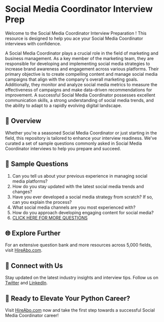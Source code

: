 # Social Media Coordinator Interview Prep

Welcome to the Social Media Coordinator Interview Preparation ! This resource is designed to help you ace your Social Media Coordinator interviews with confidence.

A Social Media Coordinator plays a crucial role in the field of marketing and business management. As a key member of the marketing team, they are responsible for developing and implementing social media strategies to increase brand awareness and engagement across various platforms. Their primary objective is to create compelling content and manage social media campaigns that align with the company's overall marketing goals. Additionally, they monitor and analyze social media metrics to measure the effectiveness of campaigns and make data-driven recommendations for improvement. A successful Social Media Coordinator possesses excellent communication skills, a strong understanding of social media trends, and the ability to adapt to a rapidly evolving digital landscape.

## 🚀 Overview

Whether you're a seasoned Social Media Coordinator or just starting in the field, this repository is tailored to enhance your interview readiness. We've curated a set of sample questions commonly asked in Social Media Coordinator interviews to help you prepare and succeed.

## 📝 Sample Questions

1. Can you tell us about your previous experience in managing social media platforms?
2. How do you stay updated with the latest social media trends and changes?
3. Have you ever developed a social media strategy from scratch? If so, can you explain the process?
4. What social media channels are you most experienced with?
5. How do you approach developing engaging content for social media?
6. [CLICK HERE FOR MORE QUESTIONS](https://hireabo.com/job/1_0_42/Social%20Media%20Coordinator)

## 🌐 Explore Further

For an extensive question bank and more resources across 5,000 fields, visit [HireAbo.com](https://www.hireabo.com).

## 📱 Connect with Us

Stay updated on the latest industry insights and interview tips. Follow us on [Twitter](https://twitter.com/hireabo) and [LinkedIn](https://www.linkedin.com/in/hire-abo-3609972a8/).

## 🚀 Ready to Elevate Your Python Career?

Visit [HireAbo.com](https://www.hireabo.com) now and take the first step towards a successful Social Media Coordinator career!